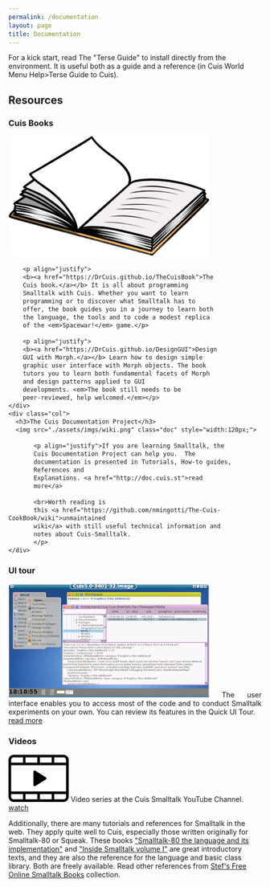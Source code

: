 ```yaml
---
permalink: /documentation
layout: page
title: Documentation
---
```


For a kick start, read The "Terse Guide" to install directly from the
environment. It is useful both as a guide and a reference (in Cuis
World Menu Help>Terse Guide to Cuis).


## Resources

<div class="row">
	<div class="col">
		<h3>Cuis Books</h3>
		<img src="./assets/imgs/book.png" class="doc">
		
		<p align="justify">
		<b><a href="https://DrCuis.github.io/TheCuisBook">The
		Cuis book.</a></b> It is all about programming
		Smalltalk with Cuis. Whether you want to learn
		programming or to discover what Smalltalk has to
		offer, the book guides you in a journey to learn both
		the language, the tools and to code a modest replica
		of the <em>Spacewar!</em> game.</p>
		
		<p align="justify">
		<b><a href="https://DrCuis.github.io/DesignGUI">Design
		GUI with Morph.</a></b> Learn how to design simple
		graphic user interface with Morph objects. The book
		tutors you to learn both fundamental facets of Morph
		and design patterns applied to GUI
		developments. <em>The book still needs to be
		peer-reviewed, help welcomed.</em></p>
	</div>
	<div class="col">
	  <h3>The Cuis Documentation Project</h3>
	  <img src="./assets/imgs/wiki.png" class="doc" style="width:120px;">
	  
	       <p align="justify">If you are learning Smalltalk, the
	       Cuis Documentation Project can help you.  The
	       documentation is presented in Tutorials, How-to guides,
	       References and
	       Explanations. <a href="http://doc.cuis.st">read
	       more</a>

	       <br>Worth reading is
	       this <a href="https://github.com/nmingotti/The-Cuis-CookBook/wiki">unmaintained
	       wiki</a> with still useful technical information and
	       notes about Cuis-Smalltalk.
	       </p>
	</div>
</div>
<div class="row">
	<div class="col">
		<h3>UI tour</h3>
		<p align="justify"><img src="./assets/imgs/ui-tour.png" class="doc">
		The user interface enables you to access most of the code and to conduct Smalltalk experiments on your own. You can review its features in the Quick UI Tour.
		<br><a href="https://github.com/DrCuis/Tutorials/tree/main/100-Quick-Tour">read more</a></p>
	</div>
	<div class="col">
		<h3>Videos</h3>
		<p align="justify"><img src="./assets/imgs/video.png" class="doc" style="width: 120px;">
		Video series at the Cuis Smalltalk YouTube Channel.
		<br><a href="https://www.youtube.com/playlist?list=PLbevs6Mp0MMMaR5gSYzJQXQ56OplFSCJk">watch</a></p>
	</div>
</div>


Additionally, there are many tutorials and references for Smalltalk in the web. They apply quite well to Cuis, especially those written originally for Smalltalk-80 or Squeak. These books ["Smalltalk-80 the language and its implementation"](http://stephane.ducasse.free.fr/FreeBooks/BlueBook/Bluebook.pdf) and ["Inside Smalltalk volume I"](http://stephane.ducasse.free.fr/FreeBooks/InsideST/InsideSmalltalk.pdf) are great introductory texts, and they are also the reference for the language and basic class library. Both are freely available. Read other references from [Stef's Free Online Smalltalk Books](http://stephane.ducasse.free.fr/FreeBooks/) collection.
